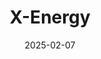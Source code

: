 ---  
layout: startup_page  
title: "X-Energy"  
id: "xenergy.com"  
permalink: "/xenergyxenergy.com02072025/"  
website: "https://x-energy.com/"  
funding_round: "Series C"  
funding_amount: "$200M"  
investors: "Ares Management, Emerson Collective, Jane Street, Segra Capital Management"  
about: "X-Energy is a nuclear startup specializing in small module reactors. Their Xe-100 reactors are designed to generate 80 megawatts of electricity, using TRISO fuel, and are expected to power around 50,000 homes. The company is developing its first reactor for Amazon, with an expected online date in the early 2030s."  
markets: "Nuclear Energy, Advanced Nuclear, Pebble Bed Nuclear Reactor, Zero-emission energy, Nuclear Power, Clean Energy, Advanced Reactor, Neutronics, Nuclear Engineering, Nuclear Engineer, Small Modular Reactor, SMR, Reactor, Nuclear Reactor, Systems Engineer, and Quality Assurance"  
hq: "Rockville, Maryland, United States"  
founded_year: "2009"  
linkedin: "https://www.linkedin.com/company/x-energy"  
twitter: ""  
instagram: ""  
facebook: ""  
crunchbase: ""  
pitchbook: ""  

date_display: "07-Feb-2025"  
date: "2025-02-07"

# SEO Optimization  
meta_title: "X-Energy - Series C Funding ($200M)"  
meta_description: "X-Energy, X-Energy is a nuclear startup specializing in small module reactors. Their Xe-100 reactors are designed to generate 80 megawatts of electricity, using..."  
meta_keywords: "X-Energy, Nuclear Energy, Advanced Nuclear, Pebble Bed Nuclear Reactor, Zero-emission energy, Nuclear Power, Clean Energy, Advanced Reactor, Neutronics, Nuclear Engineering, Nuclear Engineer, Small Modular Reactor, SMR, Reactor, Nuclear Reactor, Systems Engineer, and Quality Assurance, Series C funding"  
canonical_url: "https://startup.projectstartups.com/xenergyxenergy.com02072025/"  
---